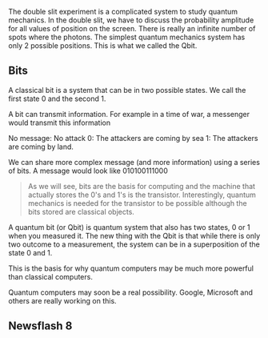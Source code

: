 The double slit experiment is a complicated system to study quantum mechanics. In the double slit, we have to discuss the probability amplitude for all values of position on the screen. There is really an infinite number of spots where the photons. The simplest quantum mechanics system has only 2 possible positions. This is what we called the Qbit. 

## Bits

A classical bit is a system that can be in two possible states. We call the first state 0 and the second 1. 

A bit can transmit information. For example in a time of war, a messenger would transmit this information

No message: No attack 
0: The attackers are coming by sea
1: The attackers are coming by land. 

We can share more complex message (and more information) using a series of bits. A message would look like 010100111000

> As we will see, bits are the basis for computing and the machine that actually stores the 0's and 1's is the transistor. Interestingly, quantum mechanics is needed for the transistor to be possible although the bits stored are classical objects. 

A quantum bit (or Qbit) is quantum system that also has two states, 0 or 1 when you measured it. The new thing with the Qbit is that while there is only two outcome to a measurement, the system can be in a superposition of the state 0 and 1. 

This is the basis for why quantum computers may be much more powerful than classical computers. 

Quantum computers may soon be a real possibility. Google, Microsoft and others are really working on this. 

## Newsflash 8
